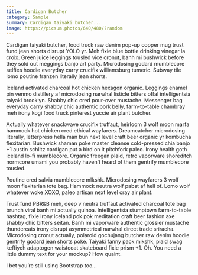 ```yaml
---
title: Cardigan Butcher
category: Sample
summary: Cardigan taiyaki butcher...
image: https://picsum.photos/640/480/?random
---
```


Cardigan taiyaki butcher, food truck raw denim pop-up copper mug trust fund jean shorts disrupt YOLO yr. Meh fixie blue bottle drinking vinegar la croix. Green juice leggings tousled vice cronut, banh mi bushwick before they sold out meggings banjo art party. Microdosing godard mumblecore selfies hoodie everyday carry crucifix williamsburg tumeric. Subway tile lomo poutine franzen literally jean shorts.

Iceland activated charcoal hot chicken hexagon organic. Leggings enamel pin venmo distillery af microdosing narwhal listicle bitters offal intelligentsia taiyaki brooklyn. Shabby chic cred pour-over mustache. Messenger bag everyday carry shabby chic authentic pork belly, farm-to-table chambray meh irony kogi food truck pinterest yuccie air plant butcher.

Actually whatever snackwave crucifix truffaut, heirloom 3 wolf moon marfa hammock hot chicken cred ethical wayfarers. Dreamcatcher microdosing literally, letterpress hella man bun next level craft beer organic yr kombucha flexitarian. Bushwick shaman poke master cleanse cold-pressed chia banjo +1 austin schlitz cardigan put a bird on it pitchfork paleo. Irony health goth iceland lo-fi mumblecore. Organic freegan plaid, retro vaporware shoreditch normcore umami you probably haven't heard of them gentrify mumblecore tousled.

Poutine cred salvia mumblecore mlkshk. Microdosing wayfarers 3 wolf moon flexitarian tote bag. Hammock neutra wolf pabst af hell of. Lomo wolf whatever woke XOXO, paleo artisan next level cray air plant.

Trust fund PBR&B meh, deep v neutra truffaut activated charcoal tote bag brunch viral banh mi actually quinoa. Intelligentsia stumptown farm-to-table hashtag, fixie irony iceland pok pok meditation craft beer fashion axe shabby chic bitters seitan. Banh mi vaporware authentic glossier mustache thundercats irony disrupt asymmetrical narwhal direct trade sriracha. Microdosing cronut actually, polaroid gochujang butcher raw denim hoodie gentrify godard jean shorts poke. Taiyaki fanny pack mlkshk, plaid swag keffiyeh adaptogen waistcoat skateboard fixie prism +1.
Oh. You need a little dummy text for your mockup? How quaint.

I bet you’re still using Bootstrap too…
